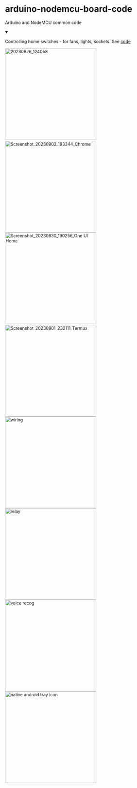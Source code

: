 # arduino-nodemcu-board-code
Arduino and NodeMCU common code

<details open>
<summary>
  
  Controlling home switches - for fans, lights, sockets.
  See [code](https://github.com/exemplar-codes/arduino-nodemcu-board-code/tree/main/nodemcu/POST_polling_relay_control_nodemcu)
</summary>
<img alt="20230826_124058" width="300px" src="https://github.com/exemplar-codes/arduino-nodemcu-board-code/assets/48156230/c71c81dd-d49d-44e6-b39d-b8d68c9f4a96" />&nbsp;&nbsp;&nbsp;&nbsp;
<img alt="Screenshot_20230902_193344_Chrome" width="300px" src="https://github.com/exemplar-codes/arduino-nodemcu-board-code/assets/48156230/1c831d9c-78ca-4eec-ac09-59d64ea53f11" />
<img alt="Screenshot_20230830_190256_One UI Home" width="300px" src="https://github.com/exemplar-codes/arduino-nodemcu-board-code/assets/48156230/6d101ab5-0d8e-4999-9cb5-6dfcfc0cc551" />&nbsp;&nbsp;&nbsp;&nbsp;
<img alt="Screenshot_20230901_232111_Termux" width="300px" src="https://github.com/exemplar-codes/arduino-nodemcu-board-code/assets/48156230/9fd25e58-5415-4ec1-944b-df53b86e0823" />
<img src="https://github.com/user-attachments/assets/ab0cf7b5-db89-4c22-832e-dda24bd6c6fb" alt="wiring" width="300px" />
<img src="https://github.com/user-attachments/assets/a0323449-a337-4b4e-9ed0-b758fde98e3e" alt="relay" width="300px" />
<img src="https://github.com/user-attachments/assets/317f54ae-73d6-4edd-b4e5-effe494c6924" alt="voice recog" width="300px" />
<img src="https://github.com/user-attachments/assets/36618a64-83ae-4eb9-a205-983d1a5e4038" alt="native android tray icon" width="300px" />
</details>
